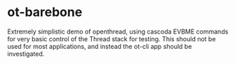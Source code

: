 # ot-barebone

Extremely simplistic demo of openthread, using cascoda EVBME commands for very basic control of the Thread stack for testing. This should not be used for most applications, and instead the ot-cli app should be investigated.